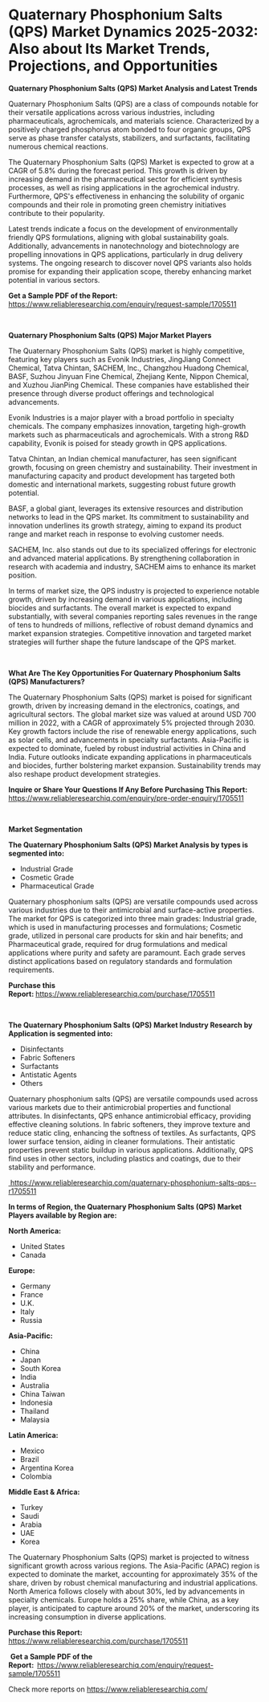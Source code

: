 <p><h1>Quaternary Phosphonium Salts (QPS) Market Dynamics 2025-2032: Also about Its Market Trends, Projections, and Opportunities</h1></p><p><strong>Quaternary Phosphonium Salts (QPS) Market Analysis and Latest Trends</strong></p>
<p><p>Quaternary Phosphonium Salts (QPS) are a class of compounds notable for their versatile applications across various industries, including pharmaceuticals, agrochemicals, and materials science. Characterized by a positively charged phosphorus atom bonded to four organic groups, QPS serve as phase transfer catalysts, stabilizers, and surfactants, facilitating numerous chemical reactions.</p><p>The Quaternary Phosphonium Salts (QPS) Market is expected to grow at a CAGR of 5.8% during the forecast period. This growth is driven by increasing demand in the pharmaceutical sector for efficient synthesis processes, as well as rising applications in the agrochemical industry. Furthermore, QPS's effectiveness in enhancing the solubility of organic compounds and their role in promoting green chemistry initiatives contribute to their popularity.</p><p>Latest trends indicate a focus on the development of environmentally friendly QPS formulations, aligning with global sustainability goals. Additionally, advancements in nanotechnology and biotechnology are propelling innovations in QPS applications, particularly in drug delivery systems. The ongoing research to discover novel QPS variants also holds promise for expanding their application scope, thereby enhancing market potential in various sectors.</p></p>
<p><strong>Get a Sample PDF of the Report:&nbsp;</strong> <a href="https://www.reliableresearchiq.com/enquiry/request-sample/1705511?utm_campaign=1170&utm_medium=2&utm_source=Github&utm_content=ia&utm_term=09012025&utm_id=quaternary-phosphonium-salts-qps">https://www.reliableresearchiq.com/enquiry/request-sample/1705511</a></p>
<p>&nbsp;</p>
<p><strong>Quaternary Phosphonium Salts (QPS) Major Market Players</strong></p>
<p><p>The Quaternary Phosphonium Salts (QPS) market is highly competitive, featuring key players such as Evonik Industries, JingJiang Connect Chemical, Tatva Chintan, SACHEM, Inc., Changzhou Huadong Chemical, BASF, Suzhou Jinyuan Fine Chemical, Zhejiang Kente, Nippon Chemical, and Xuzhou JianPing Chemical. These companies have established their presence through diverse product offerings and technological advancements.</p><p>Evonik Industries is a major player with a broad portfolio in specialty chemicals. The company emphasizes innovation, targeting high-growth markets such as pharmaceuticals and agrochemicals. With a strong R&D capability, Evonik is poised for steady growth in QPS applications.</p><p>Tatva Chintan, an Indian chemical manufacturer, has seen significant growth, focusing on green chemistry and sustainability. Their investment in manufacturing capacity and product development has targeted both domestic and international markets, suggesting robust future growth potential.</p><p>BASF, a global giant, leverages its extensive resources and distribution networks to lead in the QPS market. Its commitment to sustainability and innovation underlines its growth strategy, aiming to expand its product range and market reach in response to evolving customer needs.</p><p>SACHEM, Inc. also stands out due to its specialized offerings for electronic and advanced material applications. By strengthening collaboration in research with academia and industry, SACHEM aims to enhance its market position.</p><p>In terms of market size, the QPS industry is projected to experience notable growth, driven by increasing demand in various applications, including biocides and surfactants. The overall market is expected to expand substantially, with several companies reporting sales revenues in the range of tens to hundreds of millions, reflective of robust demand dynamics and market expansion strategies. Competitive innovation and targeted market strategies will further shape the future landscape of the QPS market.</p></p>
<p>&nbsp;</p>
<p><strong>What Are The Key Opportunities For Quaternary Phosphonium Salts (QPS) Manufacturers?</strong></p>
<p><p>The Quaternary Phosphonium Salts (QPS) market is poised for significant growth, driven by increasing demand in the electronics, coatings, and agricultural sectors. The global market size was valued at around USD 700 million in 2022, with a CAGR of approximately 5% projected through 2030. Key growth factors include the rise of renewable energy applications, such as solar cells, and advancements in specialty surfactants. Asia-Pacific is expected to dominate, fueled by robust industrial activities in China and India. Future outlooks indicate expanding applications in pharmaceuticals and biocides, further bolstering market expansion. Sustainability trends may also reshape product development strategies.</p></p>
<p><strong>Inquire or Share Your Questions If Any Before Purchasing This Report:</strong> <a href="https://www.reliableresearchiq.com/enquiry/pre-order-enquiry/1705511?utm_campaign=1170&utm_medium=2&utm_source=Github&utm_content=ia&utm_term=09012025&utm_id=quaternary-phosphonium-salts-qps">https://www.reliableresearchiq.com/enquiry/pre-order-enquiry/1705511</a></p>
<p>&nbsp;</p>
<p><strong>Market Segmentation</strong></p>
<p><strong>The Quaternary Phosphonium Salts (QPS) Market Analysis by types is segmented into:</strong></p>
<p><ul><li>Industrial Grade</li><li>Cosmetic Grade</li><li>Pharmaceutical Grade</li></ul></p>
<p><p>Quaternary phosphonium salts (QPS) are versatile compounds used across various industries due to their antimicrobial and surface-active properties. The market for QPS is categorized into three main grades: Industrial grade, which is used in manufacturing processes and formulations; Cosmetic grade, utilized in personal care products for skin and hair benefits; and Pharmaceutical grade, required for drug formulations and medical applications where purity and safety are paramount. Each grade serves distinct applications based on regulatory standards and formulation requirements.</p></p>
<p><strong>Purchase this Report:&nbsp;</strong><a href="https://www.reliableresearchiq.com/purchase/1705511?utm_campaign=1170&utm_medium=2&utm_source=Github&utm_content=ia&utm_term=09012025&utm_id=quaternary-phosphonium-salts-qps">https://www.reliableresearchiq.com/purchase/1705511</a></p>
<p>&nbsp;</p>
<p><strong>The Quaternary Phosphonium Salts (QPS) Market Industry Research by Application is segmented into:</strong></p>
<p><ul><li>Disinfectants</li><li>Fabric Softeners</li><li>Surfactants</li><li>Antistatic Agents</li><li>Others</li></ul></p>
<p><p>Quaternary phosphonium salts (QPS) are versatile compounds used across various markets due to their antimicrobial properties and functional attributes. In disinfectants, QPS enhance antimicrobial efficacy, providing effective cleaning solutions. In fabric softeners, they improve texture and reduce static cling, enhancing the softness of textiles. As surfactants, QPS lower surface tension, aiding in cleaner formulations. Their antistatic properties prevent static buildup in various applications. Additionally, QPS find uses in other sectors, including plastics and coatings, due to their stability and performance.</p></p>
<p><a href="https://www.reliableresearchiq.com/quaternary-phosphonium-salts-qps--r1705511?utm_campaign=1170&utm_medium=2&utm_source=Github&utm_content=ia&utm_term=09012025&utm_id=quaternary-phosphonium-salts-qps">&nbsp;https://www.reliableresearchiq.com/quaternary-phosphonium-salts-qps--r1705511</a></p>
<p><strong>In terms of Region, the Quaternary Phosphonium Salts (QPS) Market Players available by Region are:</strong></p>
<p>
    <p> <strong> North America: </strong>
        <ul>
            <li>United States</li>
            <li>Canada</li>
        </ul>
        </p> 
    <p> <strong> Europe: </strong>
        <ul>
            <li>Germany</li>
            <li>France</li>
            <li>U.K.</li>
            <li>Italy</li>
            <li>Russia</li>
        </ul>
        </p> 
    <p> <strong> Asia-Pacific: </strong>
        <ul>
            <li>China</li>
            <li>Japan</li>
            <li>South Korea</li>
            <li>India</li>
            <li>Australia</li>
            <li>China Taiwan</li>
            <li>Indonesia</li>
            <li>Thailand</li>
            <li>Malaysia</li>
        </ul>
        </p> 
    <p> <strong> Latin America: </strong>
        <ul>
            <li>Mexico</li>
            <li>Brazil</li>
            <li>Argentina Korea</li>
            <li>Colombia</li>
        </ul>
        </p> 
    <p> <strong> Middle East & Africa: </strong>
        <ul>
            <li>Turkey</li>
            <li>Saudi</li>
            <li>Arabia</li>
            <li>UAE</li>
            <li>Korea</li>
        </ul>
    </p>
    </p>
<p><p>The Quaternary Phosphonium Salts (QPS) market is projected to witness significant growth across various regions. The Asia-Pacific (APAC) region is expected to dominate the market, accounting for approximately 35% of the share, driven by robust chemical manufacturing and industrial applications. North America follows closely with about 30%, led by advancements in specialty chemicals. Europe holds a 25% share, while China, as a key player, is anticipated to capture around 20% of the market, underscoring its increasing consumption in diverse applications.</p></p>
<p><strong>Purchase this Report: </strong><a href="https://www.reliableresearchiq.com/purchase/1705511?utm_campaign=1170&utm_medium=2&utm_source=Github&utm_content=ia&utm_term=09012025&utm_id=quaternary-phosphonium-salts-qps">https://www.reliableresearchiq.com/purchase/1705511</a></p>
<p>&nbsp;<strong>Get a Sample PDF of the Report:&nbsp;&nbsp;</strong><a href="https://www.reliableresearchiq.com/enquiry/request-sample/1705511?utm_campaign=1170&utm_medium=2&utm_source=Github&utm_content=ia&utm_term=09012025&utm_id=quaternary-phosphonium-salts-qps">https://www.reliableresearchiq.com/enquiry/request-sample/1705511</a></p>
<p><strong></strong></p>
<p>Check more reports on <a href="https://www.reliableresearchiq.com/?utm_campaign=1170&utm_medium=2&utm_source=Github&utm_content=ia&utm_term=09012025&utm_id=quaternary-phosphonium-salts-qps">https://www.reliableresearchiq.com/</a></p>